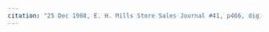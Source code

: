 ```yaml
---
citation: "25 Dec 1908, E. H. Mills Store Sales Journal #41, p466, digital photograph of book owned by Brooktondale collector."
---
```


